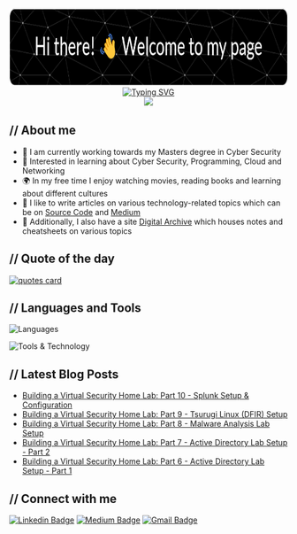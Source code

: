 <!-- Banner Image -->
<!-- https://leviarista.github.io/github-profile-header-generator/ -->
<div align='center'>
  <img src="https://raw.githubusercontent.com/dvdmtw98/dvdmtw98/main/assets/github-header.png" width="840" height="140>
<div>

<!-- Typewriter Introduction Image -->
<!-- https://readme-typing-svg.demolab.com/demo/ -->
<div align="center">
  <a href="https://git.io/typing-svg"><img src="https://readme-typing-svg.demolab.com?font=Fira+Code&weight=500&size=36&pause=1000&center=true&vCenter=true&width=700&height=70&lines=David+Varghese;Cyber+Security+Student" alt="Typing SVG" /></a>
</div>

<!-- Page Vist Counter -->
<!-- https://github.com/antonkomarev/github-profile-views-counter -->
<div align='center'>
  <img src="https://komarev.com/ghpvc/?username=dvdmtw98&style=flat-square">
</div>

## // About me

- 🏫 I am currently working towards my Masters degree in Cyber Security
- 🌱 Interested in learning about Cyber Security, Programming, Cloud and Networking
- 🌍 In my free time I enjoy watching movies, reading books and learning about different cultures
- 📝 I like to write articles on various technology-related topics which can be on [Source Code](https://blog.davidvarghese.dev) and [Medium](https://medium.com/@david-varghese)
- 📒 Additionally, I also have a site [Digital Archive](https://notes.davidvarghese.dev) which houses notes and cheatsheets on various topics

## // Quote of the day

<!-- https://github.com/PiyushSuthar/github-readme-quotes -->
<a href="https://github.com/piyushsuthar/github-readme-quotes">
    <img src="https://quotes-github-readme.vercel.app/api?type=horizontal&theme=dark" alt="quotes card">
</a>

## // Languages and Tools

<!-- https://skillicons.dev/ -->
![Languages](https://skillicons.dev/icons?i=py,html,css,js,bash,md,bootstrap,jquery,flask)

![Tools & Technology](https://skillicons.dev/icons?i=azure,vscode,docker,kubernetes,git,github,githubactions,linux,netlify)

## // Latest Blog Posts

<!-- https://github.com/gautamkrishnar/blog-post-workflow -->
<!-- BLOG-POST-LIST:START -->
- [Building a Virtual Security Home Lab: Part 10 - Splunk Setup &amp; Configuration](https://blog.davidvarghese.dev/posts/building-home-lab-part-10/)
- [Building a Virtual Security Home Lab: Part 9 - Tsurugi Linux &lpar;DFIR&rpar; Setup](https://blog.davidvarghese.dev/posts/building-home-lab-part-9/)
- [Building a Virtual Security Home Lab: Part 8 - Malware Analysis Lab Setup](https://blog.davidvarghese.dev/posts/building-home-lab-part-8/)
- [Building a Virtual Security Home Lab: Part 7 - Active Directory Lab Setup - Part 2](https://blog.davidvarghese.dev/posts/building-home-lab-part-7/)
- [Building a Virtual Security Home Lab: Part 6 - Active Directory Lab Setup - Part 1](https://blog.davidvarghese.dev/posts/building-home-lab-part-6/)
<!-- BLOG-POST-LIST:END -->

## // Connect with me

[![Linkedin Badge](https://img.shields.io/badge/david--varghese-0077B5.svg?&style=for-the-badge&logo=linkedin&logoColor=white&link=https://www.linkedin.com/in/david-varghese/)](https://www.linkedin.com/in/david-varghese/)
[![Medium Badge](https://img.shields.io/badge/david--varghese-12100E.svg?&style=for-the-badge&logo=medium&logoColor=white&link=https://david-varghese.medium.com/)](https://david-varghese.medium.com/)
[![Gmail Badge](https://img.shields.io/badge/dvdmtw99-c14438.svg?&style=for-the-badge&logo=gmail&logoColor=white&link=mailto:dvdmtw99@gmail.com)](mailto:dvdmtw99@gmail.com)
